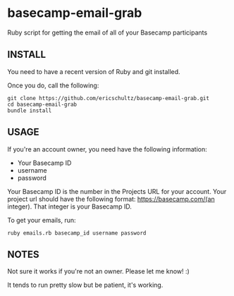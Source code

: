 # basecamp-email-grab
Ruby script for getting the email of all of your Basecamp participants

## INSTALL
You need to have a recent version of Ruby and git installed.

Once you do, call the following:
```
git clone https://github.com/ericschultz/basecamp-email-grab.git
cd basecamp-email-grab
bundle install
```

## USAGE
If you're an account owner, you need have the following information:

* Your Basecamp ID
* username
* password

Your Basecamp ID is the number in the Projects URL for your account.  Your project url should have the following format: https://basecamp.com/(an integer). That integer is your Basecamp ID.

To get your emails, run:

```
ruby emails.rb basecamp_id username password
```

## NOTES
Not sure it works if you're not an owner. Please let me know! :)

It tends to run pretty slow but be patient, it's working.
